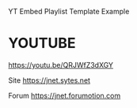 YT Embed Playlist Template Example

# YOUTUBE
https://youtu.be/QRJWfZ3dXGY


Site
https://jnet.sytes.net



Forum
https://jnet.forumotion.com
